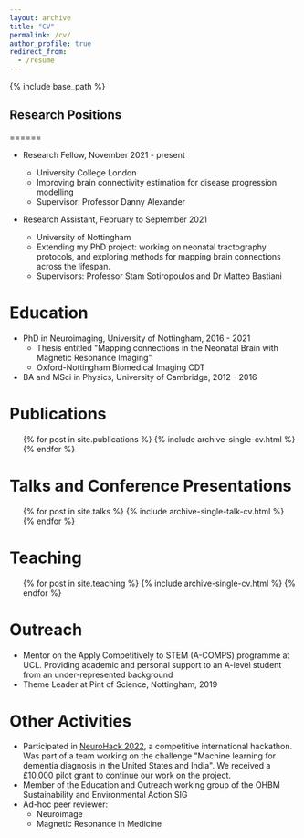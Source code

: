 ```yaml
---
layout: archive
title: "CV"
permalink: /cv/
author_profile: true
redirect_from:
  - /resume
---
```


{% include base_path %}

## Research Positions
======
* Research Fellow, November 2021 - present
  * University College London
  * Improving brain connectivity estimation for disease progression modelling
  * Supervisor: Professor Danny Alexander

* Research Assistant, February to September 2021
  * University of Nottingham
  * Extending my PhD project: working on neonatal tractography protocols, and exploring methods for mapping brain connections across the lifespan.
  * Supervisors: Professor Stam Sotiropoulos and Dr Matteo Bastiani

Education
======
* PhD in Neuroimaging, University of Nottingham, 2016 - 2021
  * Thesis entitled "Mapping connections in the Neonatal Brain with Magnetic Resonance Imaging"
  * Oxford-Nottingham Biomedical Imaging CDT
* BA and MSci in Physics, University of Cambridge, 2012 - 2016
  

Publications
======
  <ul>{% for post in site.publications %}
    {% include archive-single-cv.html %}
  {% endfor %}</ul>
  
Talks and Conference Presentations
======
  <ul>{% for post in site.talks %}
    {% include archive-single-talk-cv.html %}
  {% endfor %}</ul>
  
Teaching
======
  <ul>{% for post in site.teaching %}
    {% include archive-single-cv.html %}
  {% endfor %}</ul>
  
Outreach
======
* Mentor on the Apply Competitively to STEM (A-COMPS) programme at UCL. Providing academic and personal support to an A-level student from an under-represented background
* Theme Leader at Pint of Science, Nottingham, 2019

Other Activities
======
* Participated in [NeuroHack 2022](https://demondementia.com/neurohack2022/), a competitive international hackathon. Was part of a team working on the challenge "Machine learning for dementia diagnosis in the United States and India". We received a £10,000 pilot grant to continue our work on the project.
* Member of the Education and Outreach working group of the OHBM Sustainability and Environmental Action SIG
* Ad-hoc peer reviewer:
  * Neuroimage
  * Magnetic Resonance in Medicine

